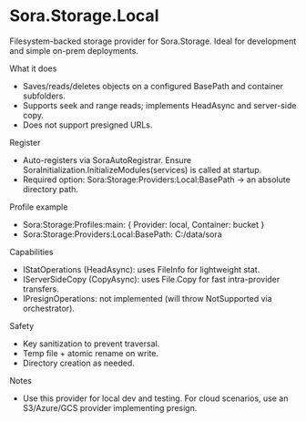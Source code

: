 # Sora.Storage.Local

Filesystem-backed storage provider for Sora.Storage. Ideal for development and simple on-prem deployments.

What it does
- Saves/reads/deletes objects on a configured BasePath and container subfolders.
- Supports seek and range reads; implements HeadAsync and server-side copy.
- Does not support presigned URLs.

Register
- Auto-registers via SoraAutoRegistrar. Ensure SoraInitialization.InitializeModules(services) is called at startup.
- Required option: Sora:Storage:Providers:Local:BasePath → an absolute directory path.

Profile example
- Sora:Storage:Profiles:main: { Provider: local, Container: bucket }
- Sora:Storage:Providers:Local:BasePath: C:/data/sora

Capabilities
- IStatOperations (HeadAsync): uses FileInfo for lightweight stat.
- IServerSideCopy (CopyAsync): uses File.Copy for fast intra-provider transfers.
- IPresignOperations: not implemented (will throw NotSupported via orchestrator).

Safety
- Key sanitization to prevent traversal.
- Temp file + atomic rename on write.
- Directory creation as needed.

Notes
- Use this provider for local dev and testing. For cloud scenarios, use an S3/Azure/GCS provider implementing presign.
